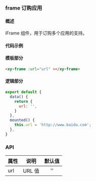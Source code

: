 ### frame 订购应用

#### 概述
iFrame 组件，用于订购多个应用的支持。

#### 代码示例
<xy-frame url="http://www.baidu.com" debug></xy-frame>

#### 模板部分
```html
<xy-frame :url="url" ></xy-frame>
```

#### 逻辑部分
```javascript
export default {
  data() {
    return {
      url: '',
    }
  },
  mounted() {
    this.url = 'http://www.baidu.com';
  },
}
```

### API
| 属性 | 说明 | 默认值 |
| ------ | ------ | :------: |
| url | URL 值 | '' |



